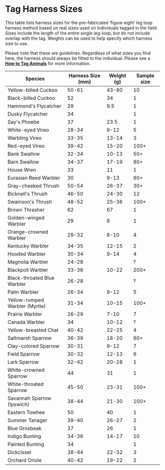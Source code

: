 # Tag Harness Sizes

This table lists harness sizes for the pre-fabricated ‘figure eight’ leg loop harness method based on real sizes used on individuals tagged in the field. Sizes include the length of the entire single leg-loop, but do not include overlap with the tag. Weights can be used to help specify which harness size to use.

Please note that these are guidelines. Regardless of what sizes you find here, the harness should always be fitted to the individual. Please see a [**How to Tag Animals**](https://docs.motus.org/tagguide/tag-deployment#how-to-tag-animals) for more information.

| Species                        | Harness Size (mm) | Weight (g) | Sample size |
| ------------------------------ | ----------------- | ---------- | ----------- |
| Yellow-billed Cuckoo           | 50-61             | 43-80      | 10          |
| Black-billed Cuckoo            | 52                | 34         | 1           |
| Hammond's Flycatcher           | 29                | 9.5        | 1           |
| Dusky Flycatcher               | 34                |            | 1           |
| Say's Phoebe                   | 37                | 23.5       | 1           |
| White-eyed Vireo               | 28-34             | 9-12       | 5           |
| Warbling Vireo                 | 33-35             | 13-14      | 3           |
| Red-eyed Vireo                 | 39-42             | 15-20      | 100+        |
| Bank Swallow                   | 32-34             | 10-13      | 50+         |
| Barn Swallow                   | 34-37             | 17-19      | 80+         |
| House Wren                     | 33                | 11         | 1           |
| Eurasian Reed Warbler          | 30                | 9-13       | 60+         |
| Gray-cheeked Thrush            | 50-54             | 26-37      | 30+         |
| Bicknell's Thrush              | 46-50             | 24-30      | 12          |
| Swainson's Thrush              | 48-52             | 25-36      | 100+        |
| Brown Thrasher                 | 62                | 67         | 1           |
| Golden-winged Warbler          | 29                | 8          | 1           |
| Orange-crowned Warbler         | 29-32             | 8-10       | 4           |
| Kentucky Warbler               | 34-35             | 12-15      | 2           |
| Hooded Warbler                 | 30-34             | 9-14       | 4           |
| Magnolia Warbler               | 24-28             |            | ?           |
| Blackpoll Warbler              | 33-36             | 10-22      | 200+        |
| Black-throated Blue Warbler    | 26-28             |            | ?           |
| Palm Warbler                   | 26-34             | 9-12       | 5           |
| Yellow-rumped Warbler (Myrtle) | 31-34             | 10-15      | 100+        |
| Prairie Warbler                | 26-29             | 7-10       | 7           |
| Canada Warbler                 | 34                | 10-12      | ?           |
| Yellow-breasted Chat           | 40-42             | 22-25      | 4           |
| Saltmarsh Sparrow              | 36-39             | 18-20      | 60+         |
| Clay-colored Sparrow           | 30-31             | 9-12       | 7           |
| Field Sparrow                  | 30-32             | 12-13      | 6           |
| Lark Sparrow                   | 32-42             | 20-28      | 1           |
| White-crowned Sparrow          | 44                | 31         | 1           |
| White-throated Sparrow         | 45-50             | 23-31      | 100+        |
| Savannah Sparrow (Ipswich)     | 38-44             | 21-30      | 100+        |
| Eastern Towhee                 | 50                | 40         | 1           |
| Summer Tanager                 | 39-40             | 26-27      | 2           |
| Blue Grosbeak                  | 37                | 26         | 1           |
| Indigo Bunting                 | 34-36             | 14-17      | 10          |
| Painted Bunting                | 34                |            | 1           |
| Dickcissel                     | 38-44             | 22-32      | 3           |
| Orchard Oriole                 | 40-42             | 19-22      | 2           |
